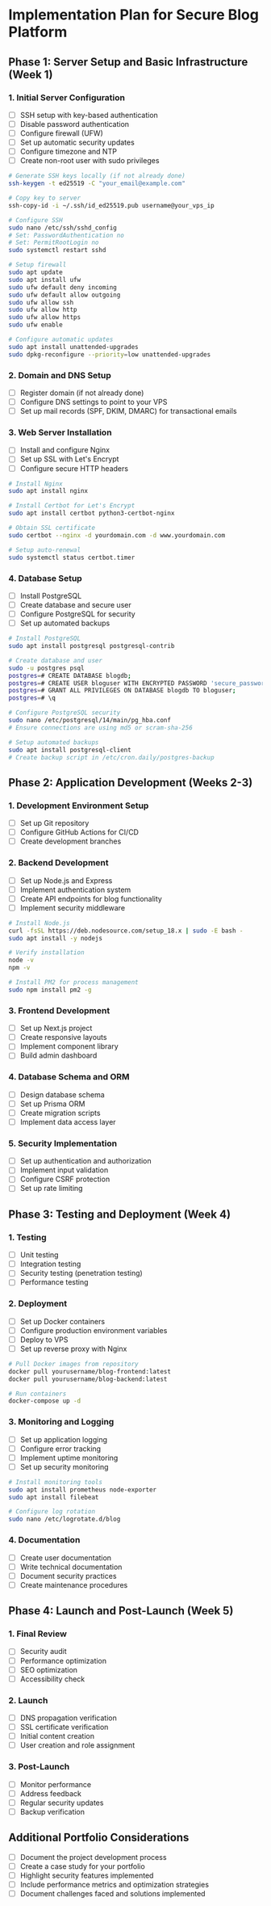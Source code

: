 # Implementation Plan for Secure Blog Platform

## Phase 1: Server Setup and Basic Infrastructure (Week 1)

### 1. Initial Server Configuration
- [ ] SSH setup with key-based authentication
- [ ] Disable password authentication
- [ ] Configure firewall (UFW)
- [ ] Set up automatic security updates
- [ ] Configure timezone and NTP
- [ ] Create non-root user with sudo privileges

```bash
# Generate SSH keys locally (if not already done)
ssh-keygen -t ed25519 -C "your_email@example.com"

# Copy key to server
ssh-copy-id -i ~/.ssh/id_ed25519.pub username@your_vps_ip

# Configure SSH
sudo nano /etc/ssh/sshd_config
# Set: PasswordAuthentication no
# Set: PermitRootLogin no
sudo systemctl restart sshd

# Setup firewall
sudo apt update
sudo apt install ufw
sudo ufw default deny incoming
sudo ufw default allow outgoing
sudo ufw allow ssh
sudo ufw allow http
sudo ufw allow https
sudo ufw enable

# Configure automatic updates
sudo apt install unattended-upgrades
sudo dpkg-reconfigure --priority=low unattended-upgrades
```

### 2. Domain and DNS Setup
- [ ] Register domain (if not already done)
- [ ] Configure DNS settings to point to your VPS
- [ ] Set up mail records (SPF, DKIM, DMARC) for transactional emails

### 3. Web Server Installation
- [ ] Install and configure Nginx
- [ ] Set up SSL with Let's Encrypt
- [ ] Configure secure HTTP headers

```bash
# Install Nginx
sudo apt install nginx

# Install Certbot for Let's Encrypt
sudo apt install certbot python3-certbot-nginx

# Obtain SSL certificate
sudo certbot --nginx -d yourdomain.com -d www.yourdomain.com

# Setup auto-renewal
sudo systemctl status certbot.timer
```

### 4. Database Setup
- [ ] Install PostgreSQL
- [ ] Create database and secure user
- [ ] Configure PostgreSQL for security
- [ ] Set up automated backups

```bash
# Install PostgreSQL
sudo apt install postgresql postgresql-contrib

# Create database and user
sudo -u postgres psql
postgres=# CREATE DATABASE blogdb;
postgres=# CREATE USER bloguser WITH ENCRYPTED PASSWORD 'secure_password';
postgres=# GRANT ALL PRIVILEGES ON DATABASE blogdb TO bloguser;
postgres=# \q

# Configure PostgreSQL security
sudo nano /etc/postgresql/14/main/pg_hba.conf
# Ensure connections are using md5 or scram-sha-256

# Setup automated backups
sudo apt install postgresql-client
# Create backup script in /etc/cron.daily/postgres-backup
```

## Phase 2: Application Development (Weeks 2-3)

### 1. Development Environment Setup
- [ ] Set up Git repository
- [ ] Configure GitHub Actions for CI/CD
- [ ] Create development branches

### 2. Backend Development
- [ ] Set up Node.js and Express
- [ ] Implement authentication system
- [ ] Create API endpoints for blog functionality
- [ ] Implement security middleware

```bash
# Install Node.js
curl -fsSL https://deb.nodesource.com/setup_18.x | sudo -E bash -
sudo apt install -y nodejs

# Verify installation
node -v
npm -v

# Install PM2 for process management
sudo npm install pm2 -g
```

### 3. Frontend Development
- [ ] Set up Next.js project
- [ ] Create responsive layouts
- [ ] Implement component library
- [ ] Build admin dashboard

### 4. Database Schema and ORM
- [ ] Design database schema
- [ ] Set up Prisma ORM
- [ ] Create migration scripts
- [ ] Implement data access layer

### 5. Security Implementation
- [ ] Set up authentication and authorization
- [ ] Implement input validation
- [ ] Configure CSRF protection
- [ ] Set up rate limiting

## Phase 3: Testing and Deployment (Week 4)

### 1. Testing
- [ ] Unit testing
- [ ] Integration testing
- [ ] Security testing (penetration testing)
- [ ] Performance testing

### 2. Deployment
- [ ] Set up Docker containers
- [ ] Configure production environment variables
- [ ] Deploy to VPS
- [ ] Set up reverse proxy with Nginx

```bash
# Pull Docker images from repository
docker pull yourusername/blog-frontend:latest
docker pull yourusername/blog-backend:latest

# Run containers
docker-compose up -d
```

### 3. Monitoring and Logging
- [ ] Set up application logging
- [ ] Configure error tracking
- [ ] Implement uptime monitoring
- [ ] Set up security monitoring

```bash
# Install monitoring tools
sudo apt install prometheus node-exporter
sudo apt install filebeat

# Configure log rotation
sudo nano /etc/logrotate.d/blog
```

### 4. Documentation
- [ ] Create user documentation
- [ ] Write technical documentation
- [ ] Document security practices
- [ ] Create maintenance procedures

## Phase 4: Launch and Post-Launch (Week 5)

### 1. Final Review
- [ ] Security audit
- [ ] Performance optimization
- [ ] SEO optimization
- [ ] Accessibility check

### 2. Launch
- [ ] DNS propagation verification
- [ ] SSL certificate verification
- [ ] Initial content creation
- [ ] User creation and role assignment

### 3. Post-Launch
- [ ] Monitor performance
- [ ] Address feedback
- [ ] Regular security updates
- [ ] Backup verification

## Additional Portfolio Considerations

- [ ] Document the project development process
- [ ] Create a case study for your portfolio
- [ ] Highlight security features implemented
- [ ] Include performance metrics and optimization strategies
- [ ] Document challenges faced and solutions implemented
